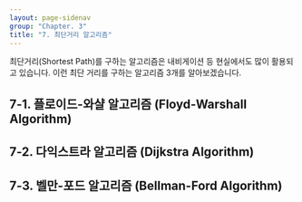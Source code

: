 ```yaml
---
layout: page-sidenav
group: "Chapter. 3"
title: "7. 최단거리 알고리즘"
---
```


최단거리(Shortest Path)를 구하는 알고리즘은 내비게이션 등 현실에서도 많이 활용되고 있습니다.
이런 최단 거리를 구하는 알고리즘 3개를 알아보겠습니다.

## 7-1. 플로이드-와샬 알고리즘 (Floyd-Warshall Algorithm)

## 7-2. 다익스트라 알고리즘 (Dijkstra Algorithm)

## 7-3. 벨만-포드 알고리즘 (Bellman-Ford Algorithm)